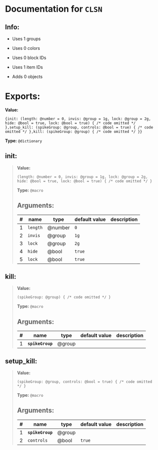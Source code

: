 # Documentation for `CLSN` 
## Info:

- Uses 1 groups
- Uses 0 colors
- Uses 0 block IDs
- Uses 1 item IDs

- Adds 0 objects
# Exports:
 **Value:** 
```spwn
{init: (length: @number = 0, invis: @group = 1g, lock: @group = 2g, hide: @bool = true, lock: @bool = true) { /* code omitted */ },setup_kill: (spikeGroup: @group, controls: @bool = true) { /* code omitted */ },kill: (spikeGroup: @group) { /* code omitted */ }}
``` 
**Type:** `@dictionary` 

## **init**:

> **Value:** 
>```spwn
>(length: @number = 0, invis: @group = 1g, lock: @group = 2g, hide: @bool = true, lock: @bool = true) { /* code omitted */ }
>``` 
>**Type:** `@macro` 
>## Arguments:
>
>| # | name | type | default value | description |
>| - | ---- | ---- | ------------- | ----------- |
>| 1 | `length` | @number | `0` | |
>| 2 | `invis` | @group | `1g` | |
>| 3 | `lock` | @group | `2g` | |
>| 4 | `hide` | @bool | `true` | |
>| 5 | `lock` | @bool | `true` | |
>

## **kill**:

> **Value:** 
>```spwn
>(spikeGroup: @group) { /* code omitted */ }
>``` 
>**Type:** `@macro` 
>## Arguments:
>
>| # | name | type | default value | description |
>| - | ---- | ---- | ------------- | ----------- |
>| 1 | **`spikeGroup`** | @group | | |
>

## **setup\_kill**:

> **Value:** 
>```spwn
>(spikeGroup: @group, controls: @bool = true) { /* code omitted */ }
>``` 
>**Type:** `@macro` 
>## Arguments:
>
>| # | name | type | default value | description |
>| - | ---- | ---- | ------------- | ----------- |
>| 1 | **`spikeGroup`** | @group | | |
>| 2 | `controls` | @bool | `true` | |
>
